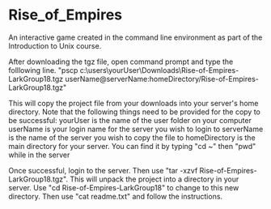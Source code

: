 # Rise_of_Empires
An interactive game created in the command line environment as part of the Introduction to Unix course.

After downloading the tgz file, open command prompt and type the folllowing line.
"pscp c:\users\yourUser\Downloads\Rise-of-Empires-LarkGroup18.tgz userName@serverName:homeDirectory/Rise-of-Empires-LarkGroup18.tgz"

This will copy the project file from your downloads into your server's home directory. 
Note that the following things need to be provided for the copy to be successful:
yourUser is the name of the user folder on your computer
userName is your login name for the server you wish to login to
serverName is the name of the server you wish to copy the file to
homeDirectory is the main directory for your server. You can find it by typing "cd ~" then "pwd" while in the server

Once successful, login to the server.
Then use "tar -xzvf Rise-of-Empires-LarkGroup18.tgz".
This will unpack the project into a directory in your server.
Use "cd Rise-of-Empires-LarkGroup18" to change to this new directory.
Then use "cat readme.txt" and follow the instructions.
